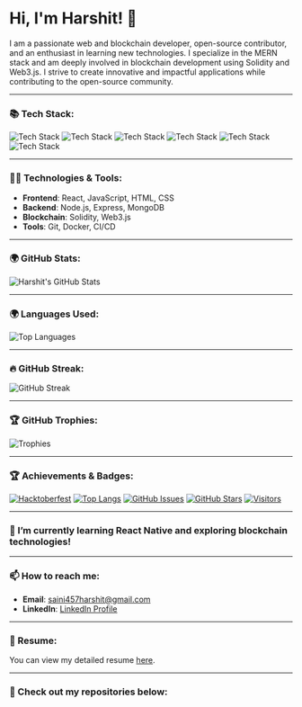# Hi, I'm Harshit! 👋

I am a passionate web and blockchain developer, open-source contributor, and an enthusiast in learning new technologies. I specialize in the MERN stack and am deeply involved in blockchain development using Solidity and Web3.js. I strive to create innovative and impactful applications while contributing to the open-source community.

---



### 📚 Tech Stack:

![Tech Stack](https://img.shields.io/badge/Frontend-React-blue?style=flat&logo=react&logoColor=black)
![Tech Stack](https://img.shields.io/badge/Backend-Node.js-green?style=flat&logo=node.js&logoColor=white)
![Tech Stack](https://img.shields.io/badge/Database-MongoDB-yellow?style=flat&logo=mongodb&logoColor=black)
![Tech Stack](https://img.shields.io/badge/Blockchain-Solidity-blue?style=flat&logo=ethereum&logoColor=white)
![Tech Stack](https://img.shields.io/badge/Tools-Docker-gray?style=flat&logo=docker&logoColor=white)
![Tech Stack](https://img.shields.io/badge/CI/CD-GitHub%20Actions-yellow?style=flat&logo=github&logoColor=black)

---

### 👨‍💻 Technologies & Tools:
- **Frontend**: React, JavaScript, HTML, CSS
- **Backend**: Node.js, Express, MongoDB
- **Blockchain**: Solidity, Web3.js
- **Tools**: Git, Docker, CI/CD

---

### 🌍 GitHub Stats:
![Harshit's GitHub Stats](https://github-readme-stats.vercel.app/api?username=Harshit457&show_icons=true&theme=radical)

---

### 🌍 Languages Used:
![Top Languages](https://github-readme-stats.vercel.app/api/top-langs/?username=Harshit457&layout=compact&theme=radical)

---

### 🔥 GitHub Streak:
![GitHub Streak](https://github-readme-streak-stats.herokuapp.com/?user=Harshit457)

---

### 🏆 GitHub Trophies:
![Trophies](https://github-profile-trophy.vercel.app/?username=Harshit457&theme=dark&no-frame=true&title=MultiPullRequest,Commit,Repositories,Stars)

---

### 🏆 Achievements & Badges:
[![Hacktoberfest](https://img.shields.io/badge/Hacktoberfest-2024-blue?style=flat&logo=github)](https://hacktoberfest.digitalocean.com/)
[![Top Langs](https://img.shields.io/badge/Top%20Languages-%20React-%2361DAFB?style=flat&logo=react&logoColor=black)](https://github.com/harshit)
[![GitHub Issues](https://img.shields.io/badge/Issues%20Opened-50%2B-yellowgreen)](https://github.com/harshit)
[![GitHub Stars](https://img.shields.io/badge/Stars%20Received-100%2B-yellow)](https://github.com/harshit)
[![Visitors](https://badges.pufler.dev/visits/harshit/harshit)](https://github.com/harshit)

---

### 🌱 I’m currently learning React Native and exploring blockchain technologies!

---

### 📫 How to reach me:
- **Email**: [saini457harshit@gmail.com](mailto:saini457harshit@gmail.com)
- **LinkedIn**: [LinkedIn Profile](https://www.linkedin.com/in/harshit-saini-b855b6296/)


---
### 📄 Resume:
You can view my detailed resume [here](https://drive.google.com/file/d/1jsUkCCu4OtC8jq3ZzOqSiX9FnegsDBEx/view?usp=sharing ).

---

### 🚀 Check out my repositories below:


